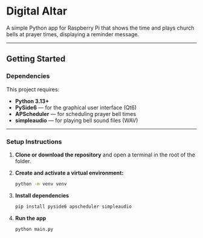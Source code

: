 # Digital Altar

A simple Python app for Raspberry Pi that shows the time and plays church bells at prayer times, displaying a reminder message.

---

## Getting Started

### Dependencies

This project requires:

- **Python 3.13+**
- **PySide6** — for the graphical user interface (Qt6)
- **APScheduler** — for scheduling prayer bell times
- **simpleaudio** — for playing bell sound files (WAV)

---

### Setup Instructions

1. **Clone or download the repository** and open a terminal in the root of the folder.

2. **Create and activate a virtual environment:**

   ```bash
   python -m venv venv
   ```

3. **Install dependencies**

    ```bash
    pip install pyside6 apscheduler simpleaudio
    ```

4. **Run the app**

    ```bash
    python main.py
    ```
